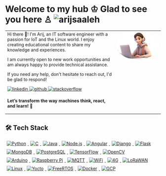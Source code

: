 <h1>Welcome to my hub ♔ Glad to see you here ♙        
  <img src="https://komarev.com/ghpvc/?username=arijsaaleh&label=Profile%20views&color=0e75b6&style=flat" alt="arijsaaleh" />
</h1>


<table><tr><td valign="top" width="70%">
Hi there 🤗! I'm Arij, an IT software engineer with a passion for IoT and the Linux world. I enjoy creating educational content to share my knowledge and experiences.

I am currently open to new work opportunities and am always happy to provide technical assistance. 

If you need any help, don't hesitate to reach out, I'd be glad to respond!

  <a href="https://linkedin.com/in/arijsaleh" target="_blank">
  <img src=https://img.shields.io/badge/linkedin-%231E77B5.svg?&style=for-the-badge&logo=linkedin&logoColor=white alt=linkedin style="margin-bottom: 7px;" />
  </a>   
  <a href="https://github.com/ArijSaaleh" target="_blank">
  <img src=https://img.shields.io/badge/github-%2324292e.svg?&style=for-the-badge&logo=github&logoColor=white alt=github style="margin-bottom: 7px;" />
  </a>
  <a href="https://stackoverflow.com/users/https://stackoverflow.com/users/18924353/arij-saleh" target="_blank">
  <img src=https://img.shields.io/badge/stackoverflow-%23F28032.svg?&style=for-the-badge&logo=stackoverflow&logoColor=white alt=stackoverflow style="margin-bottom: 7px;" />
  </a>
 

**Let’s transform the way machines think, react, and learn!** 🚀

</td><td valign="top" width="30%">

<div align="center">
   <img src="Picture1.png" alt="Robotics Image"  style="max-width: 100%; border-radius: 50%;">
</div>  
</table>

## 🛠️ Tech Stack

<!-- Programming Languages & Web Frameworks -->
<a href="https://www.python.org/" target="_blank">
  <img src="https://img.icons8.com/color/48/000000/python.png" alt="Python" style="margin: 5px; width: 30px; height: 30px;" />
</a>
<a href="https://en.wikipedia.org/wiki/C_(programming_language)" target="_blank">
  <img src="https://img.icons8.com/color/48/000000/c-programming.png" alt="C" style="margin: 5px; width: 30px; height: 30px;" />
</a>
<a href="https://www.java.com/" target="_blank">
  <img src="https://img.icons8.com/color/48/000000/java-coffee-cup-logo.png" alt="Java" style="margin: 5px; width: 30px; height: 30px;" />
</a>
<a href="https://nodejs.org/" target="_blank">
  <img src="https://img.icons8.com/color/48/000000/nodejs.png" alt="Node.js" style="margin: 5px; width: 30px; height: 30px;" />
</a>
<a href="https://angular.io/" target="_blank">
  <img src="https://img.icons8.com/color/48/000000/angularjs.png" alt="Angular" style="margin: 5px; width: 30px; height: 30px;" />
</a>
<a href="https://www.djangoproject.com/" target="_blank">
  <img src="https://img.icons8.com/color/48/000000/django.png" alt="Django" style="margin: 5px; width: 30px; height: 30px;" />
</a>
<a href="https://flask.palletsprojects.com/" target="_blank">
  <img src="https://img.icons8.com/color/48/000000/flask.png" alt="Flask" style="margin: 5px; width: 30px; height: 30px;" />
</a>
<a href="https://www.mongodb.com/" target="_blank">
  <img src="https://img.icons8.com/color/48/000000/mongodb.png" alt="MongoDB" style="margin: 5px; width: 30px; height: 30px;" />
</a>
<a href="https://www.postgresql.org/" target="_blank">
  <img src="https://img.icons8.com/color/48/000000/postgreesql.png" alt="PostgreSQL" style="margin: 5px; width: 30px; height: 30px;" />
</a>
<a href="https://www.tensorflow.org/" target="_blank">
  <img src="https://img.icons8.com/color/48/000000/tensorflow.png" alt="TensorFlow" style="margin: 5px; width: 30px; height: 30px;" />
</a>
<a href="https://opencv.org/" target="_blank">
  <img src="https://img.icons8.com/color/48/000000/opencv.png" alt="OpenCV" style="margin: 5px; width: 30px; height: 30px;" />
</a>

<br>

<!-- Electronic Boards & IoT Protocols -->
<a href="https://www.arduino.cc/" target="_blank">
  <img src="https://img.icons8.com/color/48/000000/arduino.png" alt="Arduino" style="margin: 5px; width: 30px; height: 30px;" />
</a>
<a href="https://www.raspberrypi.org/" target="_blank">
  <img src="https://img.icons8.com/color/48/000000/raspberry-pi.png" alt="Raspberry Pi" style="margin: 5px; width: 30px; height: 30px;" />
</a>
<a href="https://mqtt.org/" target="_blank">
  <img src="https://upload.wikimedia.org/wikipedia/commons/thumb/e/e0/Mqtt-hor.svg/1280px-Mqtt-hor.svg.png" alt="MQTT" style="margin: 5px; width: 30px; height: 30px;" />
</a>
<a href="https://en.wikipedia.org/wiki/Wi-Fi" target="_blank">
  <img src="https://img.icons8.com/color/48/000000/wifi-router.png" alt="WiFi" style="margin: 5px; width: 30px; height: 30px;" />
</a>
<a href="https://en.wikipedia.org/wiki/4G" target="_blank">
  <img src="https://img.icons8.com/color/48/000000/4g.png" alt="4G" style="margin: 5px; width: 30px; height: 30px;" />
</a>
<a href="https://www.thethingsnetwork.org/lora/" target="_blank">
  <img src="https://www.weble.ch/wp-content/uploads/2019/12/lw.png" alt="LoRaWAN" style="margin: 5px; width: 30px; height: 30px;" />
</a>

<br>

<!-- OS & Cloud -->
<a href="https://www.linux.org/" target="_blank">
  <img src="https://img.icons8.com/color/48/000000/linux.png" alt="Linux" style="margin: 5px; width: 30px; height: 30px;" />
</a>
<a href="https://www.yoctoproject.org/" target="_blank">
  <img src="https://sternumiot.com/wp-content/uploads/2023/08/yocto-projects-1.png" alt="Yocto" style="margin: 5px; width: 30px; height: 30px;" />
</a>
<a href="https://www.freertos.org/" target="_blank">
  <img src="https://upload.wikimedia.org/wikipedia/commons/3/3e/FreeRTOS_logo_2005.svg" alt="FreeRTOS" style="margin: 5px; width: 30px; height: 30px;" />
</a>
<a href="https://www.docker.com/" target="_blank">
  <img src="https://img.icons8.com/color/48/000000/docker.png" alt="Docker" style="margin: 5px; width: 30px; height: 30px;" />
</a>
<a href="https://cloud.google.com/" target="_blank">
  <img src="https://img.icons8.com/color/48/000000/google-cloud-platform.png" alt="GCP" style="margin: 5px; width: 30px; height: 30px;" />
</a>
